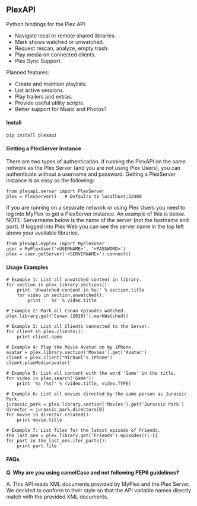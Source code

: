 ## PlexAPI ##
Python bindings for the Plex API.

* Navigate local or remote shared libraries.
* Mark shows watched or unwatched.
* Request rescan, analyze, empty trash.
* Play media on connected clients.
* Plex Sync Support.

Planned features:

* Create and maintain playlists.
* List active sessions.
* Play trailers and extras.
* Provide useful utility scripts.
* Better support for Music and Photos?

#### Install ###

    pip install plexapi

#### Getting a PlexServer Instance ####

There are two types of authentication.  If running the PlexAPI on the same
network as the Plex Server (and you are not using Plex Users), you can
authenticate without a username and password.  Getting a PlexServer
instance is as easy as the following:

    from plexapi.server import PlexServer
    plex = PlexServer()   # Defaults to localhost:32400

If you are running on a separate network or using Plex Users you need to log
into MyPlex to get a PlexServer instance.  An example of this is below. NOTE:
Servername below is the name of the server (not the hostname and port).  If
logged into Plex Web you can see the server name in the top left above your
available libraries.

    from plexapi.myplex import MyPlexUser
    user = MyPlexUser('<USERNAME>', '<PASSWORD>')
    plex = user.getServer('<SERVERNAME>').connect()

#### Usage Examples ####

    # Example 1: List all unwatched content in library.
    for section in plex.library.sections():
        print 'Unwatched content in %s:' % section.title
        for video in section.unwatched():
            print '  %s' % video.title

    # Example 2: Mark all Conan episodes watched.
    plex.library.get('Conan (2010)').markWatched()

    # Example 3: List all Clients connected to the Server.
    for client in plex.clients():
        print client.name

    # Example 4: Play the Movie Avatar on my iPhone.
    avatar = plex.library.section('Movies').get('Avatar')
    client = plex.client("Michael's iPhone")
    client.playMedia(avatar)

    # Example 5: List all content with the word 'Game' in the title.
    for video in plex.search('Game'):
        print '%s (%s)' % (video.title, video.TYPE)

    # Example 6: List all movies directed by the same person as Jurassic Park.
    jurassic_park = plex.library.section('Movies').get('Jurassic Park')
    director = jurassic_park.directors[0]
    for movie in director.related():
        print movie.title

    # Example 7: List files for the latest episode of Friends.
    the_last_one = plex.library.get('Friends').episodes()[-1]
    for part in the_last_one.iter_parts():
        print part.file

#### FAQs ####

**Q. Why are you using camelCase and not following PEP8 guidelines?**

A. This API reads XML documents provided by MyPlex and the Plex Server.
We decided to conform to their style so that the API variable names directly
match with the provided XML documents.